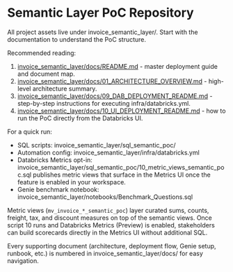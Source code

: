 ﻿# Semantic Layer PoC Repository

All project assets live under invoice_semantic_layer/. Start with the documentation to understand the PoC structure.

Recommended reading:
1. [invoice_semantic_layer/docs/README.md](invoice_semantic_layer/docs/README.md) - master deployment guide and document map.
2. [invoice_semantic_layer/docs/01_ARCHITECTURE_OVERVIEW.md](invoice_semantic_layer/docs/01_ARCHITECTURE_OVERVIEW.md) - high-level architecture summary.
3. [invoice_semantic_layer/docs/09_DAB_DEPLOYMENT_README.md](invoice_semantic_layer/docs/09_DAB_DEPLOYMENT_README.md) - step-by-step instructions for executing infra/databricks.yml.
4. [invoice_semantic_layer/docs/10_UI_DEPLOYMENT_README.md](invoice_semantic_layer/docs/10_UI_DEPLOYMENT_README.md) - how to run the PoC directly from the Databricks UI.

For a quick run:
- SQL scripts: invoice_semantic_layer/sql_semantic_poc/
- Automation config: invoice_semantic_layer/infra/databricks.yml
- Databricks Metrics opt-in: invoice_semantic_layer/sql_semantic_poc/10_metric_views_semantic_poc.sql publishes metric views that surface in the Metrics UI once the feature is enabled in your workspace.
- Genie benchmark notebook: invoice_semantic_layer/notebooks/Benchmark_Questions.sql

Metric views (`mv_invoice_*_semantic_poc`) layer curated sums, counts, freight, tax, and discount measures on top of the semantic views. Once script 10 runs and Databricks Metrics (Preview) is enabled, stakeholders can build scorecards directly in the Metrics UI without additional SQL.

Every supporting document (architecture, deployment flow, Genie setup, runbook, etc.) is numbered in invoice_semantic_layer/docs/ for easy navigation.
